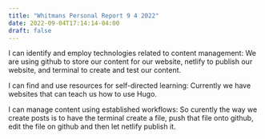 ```yaml
---
title: "Whitmans Personal Report 9 4 2022"
date: 2022-09-04T17:14:14-04:00
draft: false
---
```


I can identify and employ technologies related to content management: We are using github to store our content for our website, netlify to publish our website, and terminal to create and test our content. 

I can find and use resources for self-directed learning: Currently we have websites that can teach us how to use Hugo.

I can manage content using established workflows: So curently the way we create posts is to have the terminal create a file, push that file onto github, edit the file on github and then let netlify publish it. 


